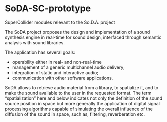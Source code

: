 SoDA-SC-prototype
=================

SuperCollider modules relevant to the So.D.A. project

The SoDA project proposes the design and implementation of a sound synthesis engine in real-time for sound design, interfaced through semantic analysis with sound libraries.

The application has several goals:
- operability either in real- and non-real-time
- management of a generic multichannel audio delivery;
- integration of static and interactive audio;
- communication with other software applications.

SoDA allows to retrieve audio material from a library, to spatialize it, and to make the sound available to the user in the requested format. The term “spatialization” here and below indicates not only the definition of the sound source position in space but more generally the application of digital signal processing algorithms capable of simulating the overall influence of the  diffusion of the sound in space, such as, filtering, reverberation etc.
